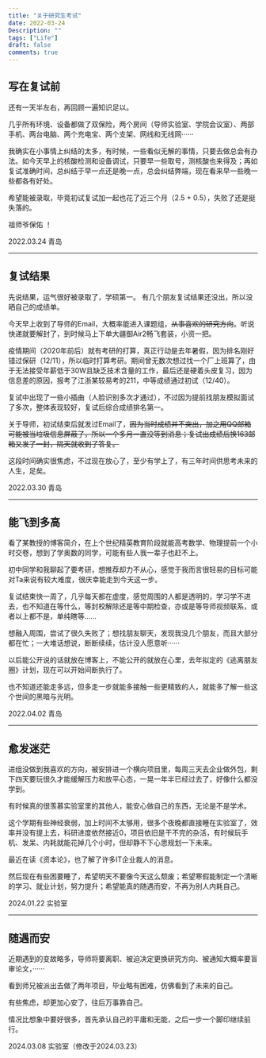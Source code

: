 ```yaml
---
title: "关于研究生考试"
date: 2022-03-24
Description: ""
tags: ["Life"]
draft: false
comments: true
---
```


## 写在复试前
还有一天半左右，再回顾一遍知识足以。

几乎所有环境、设备都做了双保险，两个房间（导师实验室、学院会议室）、两部手机、两台电脑、两个充电宝、两个支架、网线和无线网······

我确实在小事情上纠结的太多，有时候，一些看似无解的事情，只要去做总会有办法。如今天早上的核酸检测和设备调试，只要早一些取号，测核酸也来得及；再如复试准确时间，总纠结于早一点还是晚一点，总会纠结弊端，现在看来早一些晚一些都各有好处。

希望能被录取，毕竟初试复试加一起也花了近三个月（2.5 + 0.5），失败了还是挺失落的。

祖师爷保佑 ！

2022.03.24  青岛
- - -
## 复试结果
先说结果，运气很好被录取了，学硕第一。
有几个朋友复试结果还没出，所以没晒自己的成绩单。

今天早上收到了导师的Email，大概率能进入课题组，~~从事喜欢的研究方向~~。听说快递就要解封了，到时候马上下单大疆御Air2畅飞套装，小资一把。

疫情期间（2020年前后）就有考研的打算，真正行动是去年暑假，因为排名刚好错过保研（12/11），所以临时打算考研。期间曾无数次想过找一个厂上班算了，由于无法接受年薪低于30W且缺乏技术含量的工作，最后还是硬着头皮复习，因为信息差的原因，报考了江浙某较易考的211，中等成绩通过初试（12/40）。

复试中出现了一些小插曲（人脸识别多次才通过），不过因为提前找朋友模拟面试了多次，整体表现较好，复试后综合成绩排名第一。

关于导师，初试结束后就发过Email了，~~因为当时成绩并不突出，加之用QQ邮箱可能被当垃圾信息屏蔽了，所以一个多月一直没等到消息；复试出成绩后换163邮箱又发了一封，隔天就收到了答复。~~

这段时间确实很焦虑，不过现在放心了，至少有学上了，有三年时间供思考未来的人生，足矣。

2022.03.30	青岛
- - -
## 能飞到多高
看了某教授的博客简介，在上个世纪精英教育阶段就能高考数学、物理提前一个小时交卷，想到了学奥数的同学，可能有些人我一辈子也赶不上。

初中同学和我聊起了要考研，想推荐却力不从心，感觉于我而言很轻易的目标可能对Ta来说有较大难度，很庆幸能走到今天这一步。

复试结束快一周了，几乎每天都在虚度，感觉周围的人都是透明的，学习学不进去，也不知道在等什么，等封校解除还是等中期检查，亦或是等导师视频联系，或者以上都不是，单纯瞎等……

想融入周围，尝试了很久失败了；想找朋友聊天，发现我没几个朋友，而且大部分都在忙；一大堆话想说，断断续续，估计没人愿意听······

以后能公开说的话就放在博客上，不能公开的就放在心里，去年拟定的《逃离朋友圈》计划，现在可以开始间断执行了。

也不知道还能走多远，但多走一步就能多接触一些更精致的人，就能多了解一些这个世间的黑暗与光明。

2022.04.02  青岛
- - -
## 愈发迷茫
进组没做到我喜欢的方向，被安排进一个横向项目里，每周三天去企业做外包，剩下四天要玩很久才能缓解压力和放平心态，一晃一年半已经过去了，好像什么都没学到。 

有时候真的很羡慕实验室里的其他人，能安心做自己的东西，无论是不是学术。 

这个学期有些神经衰弱，加上时间不太够用，很多个夜晚都直接睡在实验室了，效率并没有提上去，科研进度依然接近0，项目依旧是干不完的杂活，有时候玩手机、发呆、内耗就能花掉几个小时，但却静不下心思规划一下未来。 

最近在读《资本论》，也了解了许多IT企业裁人的消息。

然后现在有些困要睡了，希望明天不要像今天这么颓废；希望寒假能制定一个清晰的学习、就业计划，努力提升；希望能真的随遇而安，不再为别人内耗自己。

2024.01.22  实验室
- - -
## 随遇而安
近期遇到的变故略多，导师将要离职、被迫决定更换研究方向、被通知大概率要盲审论文，······ 

看到师兄被派出去做了两年项目，毕业略有困难，仿佛看到了未来的自己。 

有些焦虑，却更加心安了，往后万事靠自己。 

情况比想象中要好很多，首先承认自己的平庸和无能，之后一步一个脚印继续前行。

2024.03.08   实验室（修改于2024.03.23）






